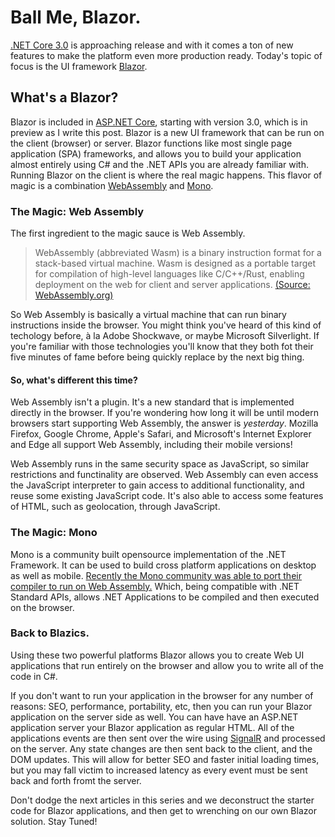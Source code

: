 # Ball Me, Blazor.
[.NET Core 3.0](https://dotnet.microsoft.com/download/dotnet-core/3.0) is approaching release and with it comes a ton of new features to make the platform even more production ready. Today's topic of focus is the UI framework [Blazor](https://dotnet.microsoft.com/apps/aspnet/web-apps/client).

## What's a Blazor?
Blazor is included in [ASP.NET Core](https://asp.net), starting with version 3.0, which is in preview as I write this post. Blazor is a new UI framework that can be run on the client (browser) or server. Blazor functions like most single page application (SPA) frameworks, and allows you to build your application almost entirely using C# and the .NET APIs you are already familiar with. Running Blazor on the client is where the real magic happens. This flavor of magic is a combination [WebAssembly](https://webassembly.org/) and [Mono](https://www.mono-project.com/).

### The Magic: Web Assembly
The first ingredient to the magic sauce is Web Assembly.
>WebAssembly (abbreviated Wasm) is a binary instruction format for a stack-based virtual machine. Wasm is designed as a portable target for compilation of high-level languages like C/C++/Rust, enabling deployment on the web for client and server applications. [(Source: WebAssembly.org)](https://webassembly.org/)

So Web Assembly is basically a virtual machine that can run binary instructions inside the browser. You might think you've heard of this kind of techology before, à la Adobe Shockwave, or maybe Microsoft Silverlight. If you're familiar with those technologies you'll know that they both fot their five minutes of fame before being quickly replace by the next big thing. 

#### So, what's different this time?
Web Assembly isn't a plugin. It's a new standard that is implemented directly in the browser. If you're wondering how long it will be until modern browsers start supporting Web Assembly, the answer is _yesterday_. Mozilla Firefox, Google Chrome, Apple's Safari, and Microsoft's Internet Explorer and Edge all support Web Assembly, including their mobile versions!

Web Assembly runs in the same security space as JavaScript, so similar restrictions and functinality are observed. Web Assembly can even access the JavaScript interpreter to gain access to additional functionality, and reuse some existing JavaScript code. It's also able to access some features of HTML, such as geolocation, through JavaScript.

### The Magic: Mono
Mono is a community built opensource implementation of the .NET Framework. It can be used to build cross platform applications on desktop as well as mobile. [Recently the Mono community was able to port their compiler to run on Web Assembly.](https://www.mono-project.com/news/2018/01/16/mono-static-webassembly-compilation/) Which, being compatible with .NET Standard APIs, allows .NET Applications to be compiled and then executed on the browser.

### Back to Blazics.
Using these two powerful platforms Blazor allows you to create Web UI applications that run entirely on the browser and allow you to write all of the code in C#. 

If you don't want to run your application in the browser for any number of reasons: SEO, performance, portability, etc, then you can run your Blazor application on the server side as well. You can have have an ASP.NET application server your Blazor application as regular HTML. All of the applications events are then sent over the wire using [SignalR](https://dotnet.microsoft.com/apps/aspnet/real-time) and processed on the server. Any state changes are then sent back to the client, and the DOM updates. This will allow for better SEO and faster initial loading times, but you may fall victim to increased latency as every event must be sent back and forth fromt the server.

Don't dodge the next articles in this series and we deconstruct the starter code for Blazor applications, and then get to wrenching on our own Blazor solution. Stay Tuned!


